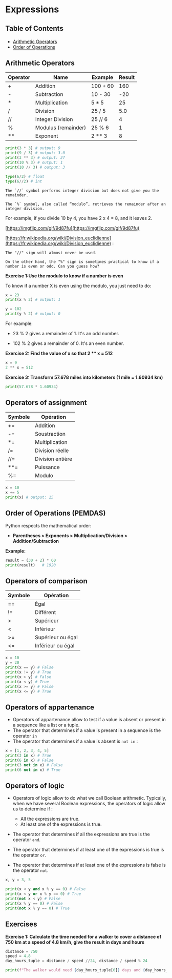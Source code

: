 <h1>Expressions</h1>

<h2>Table of Contents</h2>
<div class="alert alert-block alert-info" style="margin-top: 20px">
  <ul>
    <li><a href="#arithmetic-operators">Arithmetic Operators</a></li>
    <li><a href="#order-of-operations">Order of Operations</a></li>
  </ul>
</div>


<h2 id="arithmetic-operators">Arithmetic Operators</h2>

| **Operator** | **Name**            | **Example** | **Result** |
| ------------ | ------------------- | ----------- | ---------- |
| +            | Addition            | 100 + 60    | 160        |
| -            | Subtraction         | 10 - 30     | -20        |
| *            | Multiplication      | 5 * 5       | 25         |
| /            | Division            | 25 / 5      | 5.0        |
| //           | Integer Division    | 25 // 6     | 4          |
| %            | Modulus (remainder) | 25 % 6      | 1          |
| **           | Exponent            | 2 ** 3      | 8          |

```python
print(3 * 3) # output: 9
print(9 / 3) # output: 3.0
print(3 ** 3) # output: 27
print(10 % 3) # output: 1
print(10 // 3) # output: 3

type(6/2) # float
type(6//2) # int
```

```
The `//` symbol performs integer division but does not give you the remainder. 

The `%` symbol, also called “modulo”, retrieves the remainder after an integer division. 
```
  

For example, if you divide 10 by 4, you have 2 x 4 = 8, and it leaves 2.

[https://imgflip.com/gif/9d87fu](https://imgflip.com/gif/9d87fu)

[https://fr.wikipedia.org/wiki/Division_euclidienne](https://fr.wikipedia.org/wiki/Division_euclidienne) :

```ad-note
The "//" sign will almost never be used.

On the other hand, the "%" sign is sometimes practical to know if a number is even or odd. Can you guess how?
```

**Exercise 1:Use the modulo to know if a number is even**

To know if a number X is even using the modulo, you just need to do:

```python
x = 23
print(x % 2) # output: 1

y = 102
print(y % 2) # output: 0
```

For example:

- 23 % 2 gives a remainder of 1. It's an odd number. 

- 102 % 2 gives a remainder of 0. It's an even number.

**Exercise 2: Find the value of x so that 2 ** x = 512**

```python
x = 9
2 ** x = 512
```

**Exercise 3: Transform 57.678 miles into kilometers (1 mile = 1.60934 km)**

```python
print(57.678 * 1.60934) 
```

<h2 id="operators-of-assignment">Operators of assignment</h2>

| Symbole | Opération |
| --- | --- |
| += | Addition |
| -= | Soustraction |
| *= | Multiplication |
| /= | Division réelle |
| //= | Division entière |
| **= | Puissance |
| %=	| Modulo |

```python
x = 10
x += 5
print(x) # output: 15
```

<h2 id="order-of-operations">Order of Operations (PEMDAS)</h2>

Python respects the mathematical order:

- **Parentheses > Exponents > Multiplication/Division > Addition/Subtraction**
    

**Example:**

```python
result = (30 + 2) * 60
print(result)   # 1920
```

<h2 id="operators-of-comparison">Operators of comparison</h2>

| Symbole | Opération |
| --- | --- |
| == | Égal |
| != | Différent |
| > | Supérieur |
| < | Inférieur |
| >= | Supérieur ou égal |
| <= | Inférieur ou égal |

```python
x = 10
y = 20
print(x == y) # False
print(x != y) # True
print(x > y) # False
print(x < y) # True
print(x >= y) # False
print(x <= y) # True
```

<h2 id="operators-of-appartenance">Operators of appartenance</h2>

- Operators of appartenance allow to test if a value is absent or present in a sequence like a list or a tuple. 
- The operator that determines if a value is present in a sequence is the operator `in` 
- The operator that determines if a value is absent is `not in` :

```python
x = [1, 2, 3, 4, 5]
print(3 in x) # True
print(6 in x) # False
print(3 not in x) # False
print(6 not in x) # True
```

<h2 id="operators-of-logic">Operators of logic</h2>

- Operators of logic allow to do what we call Boolean arithmetic.
Typically, when we have several Boolean expressions, the operators of logic allow us to determine if :

  - All the expressions are true.
  - At least one of the expressions is true.

- The operator that determines if all the expressions are true is the operator `and`.

- The operator that determines if at least one of the expressions is true is the operator `or`.

- The operator that determines if at least one of the expressions is false is the operator `not`.

```python
x, y = 3, 5

print(x < y and x % y == 0) # False
print(x < y or x % y == 0) # True
print(not x < y) # False
print(x % y == 0) # False
print(not x % y == 0) # True
```


<h2 id="exercises">Exercises</h2>

**Exercise 1: Calculate the time needed for a walker to cover a distance of 750 km at a speed of 4.8 km/h, give the result in days and hours**

```python
distance = 750
speed = 4.8
day_hours_tuple = distance / speed //24, distance / speed % 24

print(f"The walker would need {day_hours_tuple[0]} days and {day_hours_tuple[1]} hours to cover the distance of {distance} km at a speed of {speed} km/h")
```

